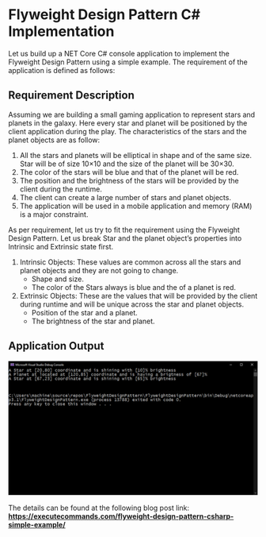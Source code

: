 # Flyweight Design Pattern C# Implementation

Let us build up a NET Core C# console application to implement the Flyweight Design Pattern using a simple example. The requirement of the application is defined as follows:

## Requirement Description

Assuming we are building a small gaming application to represent stars and planets in the galaxy. Here every star and planet will be positioned by the client application during the play. The characteristics of the stars and the planet objects are as follow:

1. All the stars and planets will be elliptical in shape and of the same size. Star will be of size 10×10 and the size of the planet will be 30×30.
2. The color of the stars will be blue and that of the planet will be red.
3. The position and the brightness of the stars will be provided by the client during the runtime.
4. The client can create a large number of stars and planet objects.
5. The application will be used in a mobile application and memory (RAM) is a major constraint.

As per requirement, let us try to fit the requirement using the Flyweight Design Pattern. Let us break Star and the planet object’s properties into Intrinsic and Extrinsic state first.

1. Intrinsic Objects: These values are common across all the stars and planet objects and they are not going to change.
   - Shape and size.
   - The color of the Stars always is blue and the of a planet is red.
2. Extrinsic Objects: These are the values that will be provided by the client during runtime and will be unique across the star and planet objects.
   - Position of the star and a planet.
   - The brightness of the star and planet.
   
## Application Output 

![](flyweight-design-pattern-application-output.PNG)

 The details can be found at the following blog post link: **https://executecommands.com/flyweight-design-pattern-csharp-simple-example/**
